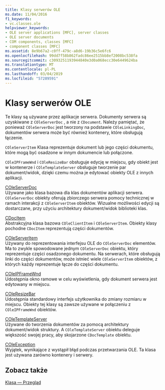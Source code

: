 ```yaml
---
title: Klasy serwerów OLE
ms.date: 11/04/2016
f1_keywords:
- vc.classes.ole
helpviewer_keywords:
- OLE server applications [MFC], server classes
- OLE server documents
- COM components, classes [MFC]
- component classes [MFC]
ms.assetid: 8e9b67a2-c0ff-479c-a8d6-19b36c5e6fc6
ms.openlocfilehash: 99dd7f58b862fadc86ee2515bb8ef2008bc538fa
ms.sourcegitcommit: c3093251193944840e3d0a068ecc30e6449624ba
ms.translationtype: MT
ms.contentlocale: pl-PL
ms.lasthandoff: 03/04/2019
ms.locfileid: "57289591"
---
```

# <a name="ole-server-classes"></a>Klasy serwerów OLE

Te klasy są używane przez aplikacje serwera. Dokumenty serwera są uzyskiwane z `COleServerDoc` , a nie z `CDocument`. Należy pamiętać, że ponieważ `COleServerDoc` jest tworzony na podstawie `COleLinkingDoc`, dokumentów serwera może być również kontenery, które obsługują łączenie.

`COleServerItem` Klasa reprezentuje dokument lub jego części dokumentu, które mogą być osadzone w innym dokumencie lub połączone.

`COleIPFrameWnd` i `COleResizeBar` obsługuje edycję w miejscu, gdy obiekt jest w kontenerze i `COleTemplateServer` obsługuje tworzenie par dokument/widok, dzięki czemu można je edytować obiekty OLE z innych aplikacji.

[COleServerDoc](../mfc/reference/coleserverdoc-class.md)<br/>
Używane jako klasa bazowa dla klas dokumentów aplikacji serwera. `COleServerDoc` obiekty oferują zbiorczego serwera pomocy technicznej w ramach interakcji z `COleServerItem` obiektów. Wizualne możliwości edycji są dostarczane, przy użyciu architektury dokument/widok biblioteki klas.

[CDocItem](../mfc/reference/cdocitem-class.md)<br/>
Abstrakcyjna klasa bazowa `COleClientItem` i `COleServerItem`. Obiekty klasy pochodne `CDocItem` reprezentują części dokumentów.

[COleServerItem](../mfc/reference/coleserveritem-class.md)<br/>
Używany do reprezentowania interfejsu OLE do `COleServerDoc` elementów. Ma to zwykle spowodowane jednym `COleServerDoc` obiektu, który reprezentuje części osadzonego dokumentu. Na serwerach, które obsługują linki do części dokumentów, może istnieć wiele `COleServerItem` obiektów, z których każdy reprezentuje łącze do części dokumentu.

[COleIPFrameWnd](../mfc/reference/coleipframewnd-class.md)<br/>
Udostępnia okno ramowe w celu wyświetlenia, gdy dokument serwera jest edytowany w miejscu.

[COleResizeBar](../mfc/reference/coleresizebar-class.md)<br/>
Udostępnia standardowy interfejs użytkownika do zmiany rozmiaru w miejscu. Obiekty tej klasy są zawsze używane w połączeniu z `COleIPFrameWnd` obiektów.

[COleTemplateServer](../mfc/reference/coletemplateserver-class.md)<br/>
Używane do tworzenia dokumentów za pomocą architektury dokument/widok struktury. A `COleTemplateServer` obiektu deleguje większość swojej pracy, aby skojarzone `CDocTemplate` obiektu.

[COleException](../mfc/reference/coleexception-class.md)<br/>
Wyjątek, wynikające z wystąpił błąd podczas przetwarzania OLE. Ta klasa jest używana zarówno kontenery i serwery.

## <a name="see-also"></a>Zobacz także

[Klasa — Przegląd](../mfc/class-library-overview.md)
